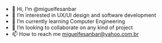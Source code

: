 - 👋 Hi, I’m @miguelfesanbar
- 👀 I’m interested in UX/UI design and software development
- 🌱 I’m currently learning Computer Engineering
- 💞️ I’m looking to collaborate on any kind of project
- 📫 How to reach me miguelfesanbar@yahoo.com.br

<!---
miguelfesanbar/miguelfesanbar is a ✨ special ✨ repository because its `README.md` (this file) appears on your GitHub profile.
You can click the Preview link to take a look at your changes.
--->
